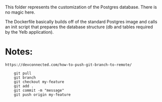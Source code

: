 This folder represents the customization of the Postgres database. There is no magic here. 

The Dockerfile basically builds off of the standard Postgres image and calls an init script that prepares the database structure (db and tables required by the Yelb application).  


# Notes: 
    https://devconnected.com/how-to-push-git-branch-to-remote/

        git pull
        git branch 
        git checkout my-feature
        git add .
        git commit -m "message"
        git push origin my-feature 